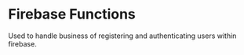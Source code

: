 # Firebase Functions

Used to handle business of registering and authenticating users within
firebase.

